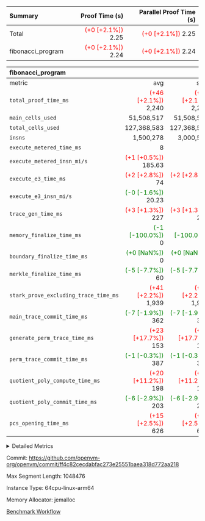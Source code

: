 | Summary | Proof Time (s) | Parallel Proof Time (s) |
|:---|---:|---:|
| Total | <span style='color: red'>(+0 [+2.1%])</span> 2.25 | <span style='color: red'>(+0 [+2.1%])</span> 2.25 |
| fibonacci_program | <span style='color: red'>(+0 [+2.1%])</span> 2.24 | <span style='color: red'>(+0 [+2.1%])</span> 2.24 |


| fibonacci_program |||||
|:---|---:|---:|---:|---:|
|metric|avg|sum|max|min|
| `total_proof_time_ms ` | <span style='color: red'>(+46 [+2.1%])</span> 2,240 | <span style='color: red'>(+46 [+2.1%])</span> 2,240 | <span style='color: red'>(+46 [+2.1%])</span> 2,240 | <span style='color: red'>(+46 [+2.1%])</span> 2,240 |
| `main_cells_used     ` |  51,508,517 |  51,508,517 |  51,508,517 |  51,508,517 |
| `total_cells_used    ` |  127,368,583 |  127,368,583 |  127,368,583 |  127,368,583 |
| `insns               ` |  1,500,278 |  3,000,556 |  1,500,278 |  1,500,278 |
| `execute_metered_time_ms` |  8 | -          | -          | -          |
| `execute_metered_insn_mi/s` | <span style='color: red'>(+1 [+0.5%])</span> 185.63 | -          | <span style='color: red'>(+1 [+0.5%])</span> 185.63 | <span style='color: red'>(+1 [+0.5%])</span> 185.63 |
| `execute_e3_time_ms  ` | <span style='color: red'>(+2 [+2.8%])</span> 74 | <span style='color: red'>(+2 [+2.8%])</span> 74 | <span style='color: red'>(+2 [+2.8%])</span> 74 | <span style='color: red'>(+2 [+2.8%])</span> 74 |
| `execute_e3_insn_mi/s` | <span style='color: green'>(-0 [-1.6%])</span> 20.23 | -          | <span style='color: green'>(-0 [-1.6%])</span> 20.23 | <span style='color: green'>(-0 [-1.6%])</span> 20.23 |
| `trace_gen_time_ms   ` | <span style='color: red'>(+3 [+1.3%])</span> 227 | <span style='color: red'>(+3 [+1.3%])</span> 227 | <span style='color: red'>(+3 [+1.3%])</span> 227 | <span style='color: red'>(+3 [+1.3%])</span> 227 |
| `memory_finalize_time_ms` | <span style='color: green'>(-1 [-100.0%])</span> 0 | <span style='color: green'>(-1 [-100.0%])</span> 0 | <span style='color: green'>(-1 [-100.0%])</span> 0 | <span style='color: green'>(-1 [-100.0%])</span> 0 |
| `boundary_finalize_time_ms` | <span style='color: green'>(+0 [NaN%])</span> 0 | <span style='color: green'>(+0 [NaN%])</span> 0 | <span style='color: green'>(+0 [NaN%])</span> 0 | <span style='color: green'>(+0 [NaN%])</span> 0 |
| `merkle_finalize_time_ms` | <span style='color: green'>(-5 [-7.7%])</span> 60 | <span style='color: green'>(-5 [-7.7%])</span> 60 | <span style='color: green'>(-5 [-7.7%])</span> 60 | <span style='color: green'>(-5 [-7.7%])</span> 60 |
| `stark_prove_excluding_trace_time_ms` | <span style='color: red'>(+41 [+2.2%])</span> 1,939 | <span style='color: red'>(+41 [+2.2%])</span> 1,939 | <span style='color: red'>(+41 [+2.2%])</span> 1,939 | <span style='color: red'>(+41 [+2.2%])</span> 1,939 |
| `main_trace_commit_time_ms` | <span style='color: green'>(-7 [-1.9%])</span> 362 | <span style='color: green'>(-7 [-1.9%])</span> 362 | <span style='color: green'>(-7 [-1.9%])</span> 362 | <span style='color: green'>(-7 [-1.9%])</span> 362 |
| `generate_perm_trace_time_ms` | <span style='color: red'>(+23 [+17.7%])</span> 153 | <span style='color: red'>(+23 [+17.7%])</span> 153 | <span style='color: red'>(+23 [+17.7%])</span> 153 | <span style='color: red'>(+23 [+17.7%])</span> 153 |
| `perm_trace_commit_time_ms` | <span style='color: green'>(-1 [-0.3%])</span> 387 | <span style='color: green'>(-1 [-0.3%])</span> 387 | <span style='color: green'>(-1 [-0.3%])</span> 387 | <span style='color: green'>(-1 [-0.3%])</span> 387 |
| `quotient_poly_compute_time_ms` | <span style='color: red'>(+20 [+11.2%])</span> 198 | <span style='color: red'>(+20 [+11.2%])</span> 198 | <span style='color: red'>(+20 [+11.2%])</span> 198 | <span style='color: red'>(+20 [+11.2%])</span> 198 |
| `quotient_poly_commit_time_ms` | <span style='color: green'>(-6 [-2.9%])</span> 203 | <span style='color: green'>(-6 [-2.9%])</span> 203 | <span style='color: green'>(-6 [-2.9%])</span> 203 | <span style='color: green'>(-6 [-2.9%])</span> 203 |
| `pcs_opening_time_ms ` | <span style='color: red'>(+15 [+2.5%])</span> 626 | <span style='color: red'>(+15 [+2.5%])</span> 626 | <span style='color: red'>(+15 [+2.5%])</span> 626 | <span style='color: red'>(+15 [+2.5%])</span> 626 |



<details>
<summary>Detailed Metrics</summary>

|  | keygen_time_ms | commit_exe_time_ms | app proof_time_ms |
| --- | --- | --- |
|  | 217 | 5 | 3,432 | 

| group | prove_segment_time_ms | memory_to_vec_partition_time_ms | insns | fri.log_blowup | execute_metered_time_ms | execute_metered_insn_mi/s | compute_user_public_values_proof_time_ms |
| --- | --- | --- | --- | --- | --- | --- | --- |
| fibonacci_program | 3,365 | 19 | 1,500,278 | 1 | 8 | 185.63 | 49 | 

| group | air_name | quotient_deg | interactions | constraints |
| --- | --- | --- | --- | --- |
| fibonacci_program | AccessAdapterAir<16> | 2 | 5 | 12 | 
| fibonacci_program | AccessAdapterAir<2> | 2 | 5 | 12 | 
| fibonacci_program | AccessAdapterAir<32> | 2 | 5 | 12 | 
| fibonacci_program | AccessAdapterAir<4> | 2 | 5 | 12 | 
| fibonacci_program | AccessAdapterAir<8> | 2 | 5 | 12 | 
| fibonacci_program | BitwiseOperationLookupAir<8> | 2 | 2 | 4 | 
| fibonacci_program | MemoryMerkleAir<8> | 2 | 4 | 39 | 
| fibonacci_program | PersistentBoundaryAir<8> | 2 | 3 | 7 | 
| fibonacci_program | PhantomAir | 2 | 3 | 5 | 
| fibonacci_program | Poseidon2PeripheryAir<BabyBearParameters>, 1> | 2 | 1 | 286 | 
| fibonacci_program | ProgramAir | 1 | 1 | 4 | 
| fibonacci_program | RangeTupleCheckerAir<2> | 1 | 1 | 4 | 
| fibonacci_program | Rv32HintStoreAir | 2 | 18 | 28 | 
| fibonacci_program | VariableRangeCheckerAir | 1 | 1 | 4 | 
| fibonacci_program | VmAirWrapper<Rv32BaseAluAdapterAir, BaseAluCoreAir<4, 8> | 2 | 20 | 37 | 
| fibonacci_program | VmAirWrapper<Rv32BaseAluAdapterAir, LessThanCoreAir<4, 8> | 2 | 18 | 40 | 
| fibonacci_program | VmAirWrapper<Rv32BaseAluAdapterAir, ShiftCoreAir<4, 8> | 2 | 24 | 91 | 
| fibonacci_program | VmAirWrapper<Rv32BranchAdapterAir, BranchEqualCoreAir<4> | 2 | 11 | 20 | 
| fibonacci_program | VmAirWrapper<Rv32BranchAdapterAir, BranchLessThanCoreAir<4, 8> | 2 | 13 | 35 | 
| fibonacci_program | VmAirWrapper<Rv32CondRdWriteAdapterAir, Rv32JalLuiCoreAir> | 2 | 10 | 18 | 
| fibonacci_program | VmAirWrapper<Rv32JalrAdapterAir, Rv32JalrCoreAir> | 2 | 16 | 20 | 
| fibonacci_program | VmAirWrapper<Rv32LoadStoreAdapterAir, LoadSignExtendCoreAir<4, 8> | 2 | 18 | 33 | 
| fibonacci_program | VmAirWrapper<Rv32LoadStoreAdapterAir, LoadStoreCoreAir<4> | 2 | 17 | 40 | 
| fibonacci_program | VmAirWrapper<Rv32MultAdapterAir, DivRemCoreAir<4, 8> | 2 | 25 | 84 | 
| fibonacci_program | VmAirWrapper<Rv32MultAdapterAir, MulHCoreAir<4, 8> | 2 | 24 | 31 | 
| fibonacci_program | VmAirWrapper<Rv32MultAdapterAir, MultiplicationCoreAir<4, 8> | 2 | 19 | 19 | 
| fibonacci_program | VmAirWrapper<Rv32RdWriteAdapterAir, Rv32AuipcCoreAir> | 2 | 12 | 14 | 
| fibonacci_program | VmConnectorAir | 2 | 5 | 11 | 

| group | air_name | segment | rows | prep_cols | perm_cols | main_cols | cells |
| --- | --- | --- | --- | --- | --- | --- | --- |
| fibonacci_program | AccessAdapterAir<8> | 0 | 128 |  | 16 | 17 | 4,224 | 
| fibonacci_program | BitwiseOperationLookupAir<8> | 0 | 65,536 | 3 | 8 | 2 | 655,360 | 
| fibonacci_program | MemoryMerkleAir<8> | 0 | 512 |  | 16 | 32 | 24,576 | 
| fibonacci_program | PersistentBoundaryAir<8> | 0 | 128 |  | 12 | 20 | 4,096 | 
| fibonacci_program | PhantomAir | 0 | 1 |  | 12 | 6 | 18 | 
| fibonacci_program | Poseidon2PeripheryAir<BabyBearParameters>, 1> | 0 | 256 |  | 8 | 300 | 78,848 | 
| fibonacci_program | ProgramAir | 0 | 8,192 |  | 8 | 10 | 147,456 | 
| fibonacci_program | RangeTupleCheckerAir<2> | 0 | 524,288 | 2 | 8 | 1 | 4,718,592 | 
| fibonacci_program | Rv32HintStoreAir | 0 | 4 |  | 44 | 32 | 304 | 
| fibonacci_program | VariableRangeCheckerAir | 0 | 262,144 | 2 | 8 | 1 | 2,359,296 | 
| fibonacci_program | VmAirWrapper<Rv32BaseAluAdapterAir, BaseAluCoreAir<4, 8> | 0 | 1,048,576 |  | 52 | 36 | 92,274,688 | 
| fibonacci_program | VmAirWrapper<Rv32BaseAluAdapterAir, LessThanCoreAir<4, 8> | 0 | 524,288 |  | 40 | 37 | 40,370,176 | 
| fibonacci_program | VmAirWrapper<Rv32BranchAdapterAir, BranchEqualCoreAir<4> | 0 | 262,144 |  | 28 | 26 | 14,155,776 | 
| fibonacci_program | VmAirWrapper<Rv32BranchAdapterAir, BranchLessThanCoreAir<4, 8> | 0 | 8 |  | 32 | 32 | 512 | 
| fibonacci_program | VmAirWrapper<Rv32CondRdWriteAdapterAir, Rv32JalLuiCoreAir> | 0 | 131,072 |  | 28 | 18 | 6,029,312 | 
| fibonacci_program | VmAirWrapper<Rv32JalrAdapterAir, Rv32JalrCoreAir> | 0 | 32 |  | 36 | 28 | 2,048 | 
| fibonacci_program | VmAirWrapper<Rv32LoadStoreAdapterAir, LoadStoreCoreAir<4> | 0 | 128 |  | 52 | 41 | 11,904 | 
| fibonacci_program | VmAirWrapper<Rv32RdWriteAdapterAir, Rv32AuipcCoreAir> | 0 | 16 |  | 28 | 20 | 768 | 
| fibonacci_program | VmConnectorAir | 0 | 2 | 1 | 16 | 5 | 42 | 

| group | segment | trace_gen_time_ms | total_proof_time_ms | total_cells_used | total_cells | stark_prove_excluding_trace_time_ms | quotient_poly_compute_time_ms | quotient_poly_commit_time_ms | perm_trace_commit_time_ms | pcs_opening_time_ms | merkle_finalize_time_ms | memory_to_vec_partition_time_ms | memory_finalize_time_ms | main_trace_commit_time_ms | main_cells_used | insns | generate_perm_trace_time_ms | execute_e3_time_ms | execute_e3_insn_mi/s | boundary_finalize_time_ms |
| --- | --- | --- | --- | --- | --- | --- | --- | --- | --- | --- | --- | --- | --- | --- | --- | --- | --- | --- | --- | --- |
| fibonacci_program | 0 | 227 | 2,240 | 127,368,583 | 160,837,996 | 1,939 | 198 | 203 | 387 | 626 | 60 | 21 | 0 | 362 | 51,508,517 | 1,500,278 | 153 | 74 | 20.23 | 0 | 

| group | segment | trace_height_constraint | weighted_sum | threshold |
| --- | --- | --- | --- | --- |
| fibonacci_program | 0 | 0 | 3,932,542 | 2,013,265,921 | 
| fibonacci_program | 0 | 1 | 10,749,400 | 2,013,265,921 | 
| fibonacci_program | 0 | 2 | 1,966,271 | 2,013,265,921 | 
| fibonacci_program | 0 | 3 | 10,749,532 | 2,013,265,921 | 
| fibonacci_program | 0 | 4 | 1,664 | 2,013,265,921 | 
| fibonacci_program | 0 | 5 | 640 | 2,013,265,921 | 
| fibonacci_program | 0 | 6 | 7,209,100 | 2,013,265,921 | 
| fibonacci_program | 0 | 7 |  | 2,013,265,921 | 
| fibonacci_program | 0 | 8 | 35,535,101 | 2,013,265,921 | 

</details>


Commit: https://github.com/openvm-org/openvm/commit/ff4c82cecdabfac273e25551baea318d772aa218

Max Segment Length: 1048476

Instance Type: 64cpu-linux-arm64

Memory Allocator: jemalloc

[Benchmark Workflow](https://github.com/openvm-org/openvm/actions/runs/16532720200)
